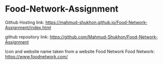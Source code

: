 # Food-Network-Assignment

Github Hosting link: https://mahmud-shukhon.github.io/Food-Network-Assignment/index.html

github repository link: https://github.com/Mahmud-Shukhon/Food-Network-Assignment

Icon and website name taken from a website Food Network
    Food Network: https://www.foodnetwork.com/